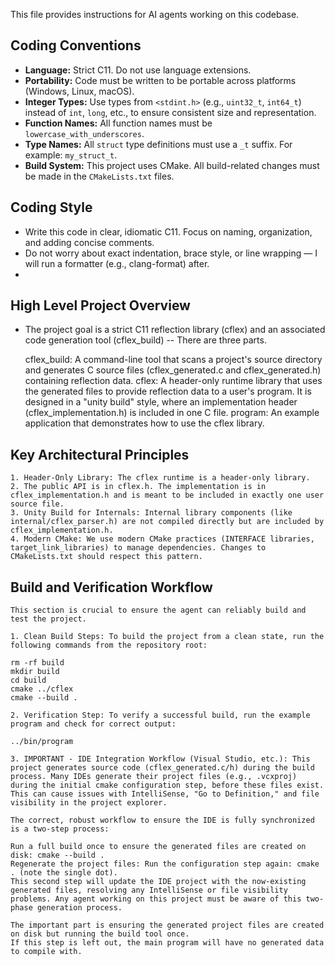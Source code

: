 This file provides instructions for AI agents working on this codebase.

## Coding Conventions

- **Language:** Strict C11. Do not use language extensions.
- **Portability:** Code must be written to be portable across platforms (Windows, Linux, macOS).
- **Integer Types:** Use types from `<stdint.h>` (e.g., `uint32_t`, `int64_t`) instead of `int`, `long`, etc., to ensure consistent size and representation.
- **Function Names:** All function names must be `lowercase_with_underscores`.
- **Type Names:** All `struct` type definitions must use a `_t` suffix. For example: `my_struct_t`.
- **Build System:** This project uses CMake. All build-related changes must be made in the `CMakeLists.txt` files.

## Coding Style 

- Write this code in clear, idiomatic C11. Focus on naming, organization, and adding concise comments. 
- Do not worry about exact indentation, brace style, or line wrapping — I will run a formatter (e.g., clang-format) after.
- 

## High Level Project Overview

- The project goal is a strict C11 reflection library (cflex) and an associated code generation tool (cflex_build) -- There are three parts.
	
	cflex_build: A command-line tool that scans a project's source directory and generates C source files (cflex_generated.c and cflex_generated.h) containing reflection data.
	cflex: A header-only runtime library that uses the generated files to provide reflection data to a user's program. It is designed in a "unity build" style, where an implementation header (cflex_implementation.h) is included in one C file.
	program: An example application that demonstrates how to use the cflex library.
	
## Key Architectural Principles

	1. Header-Only Library: The cflex runtime is a header-only library. 
	2. The public API is in cflex.h. The implementation is in cflex_implementation.h and is meant to be included in exactly one user source file.
	3. Unity Build for Internals: Internal library components (like internal/cflex_parser.h) are not compiled directly but are included by cflex_implementation.h.
	4. Modern CMake: We use modern CMake practices (INTERFACE libraries, target_link_libraries) to manage dependencies. Changes to CMakeLists.txt should respect this pattern.	
	
## Build and Verification Workflow

	This section is crucial to ensure the agent can reliably build and test the project.

	1. Clean Build Steps: To build the project from a clean state, run the following commands from the repository root:

	rm -rf build
	mkdir build
	cd build
	cmake ../cflex
	cmake --build .
	
	2. Verification Step: To verify a successful build, run the example program and check for correct output:

	../bin/program
	
	3. IMPORTANT - IDE Integration Workflow (Visual Studio, etc.): This project generates source code (cflex_generated.c/h) during the build process. Many IDEs generate their project files (e.g., .vcxproj) during the initial cmake configuration step, before these files exist. This can cause issues with IntelliSense, "Go to Definition," and file visibility in the project explorer.
	
	The correct, robust workflow to ensure the IDE is fully synchronized is a two-step process:
 
	Run a full build once to ensure the generated files are created on disk: cmake --build .
	Regenerate the project files: Run the configuration step again: cmake . (note the single dot).
	This second step will update the IDE project with the now-existing generated files, resolving any IntelliSense or file visibility problems. Any agent working on this project must be aware of this two-phase generation process.
	
	The important part is ensuring the generated project files are created on disk but running the build tool once.
	If this step is left out, the main program will have no generated data to compile with.
	

	
